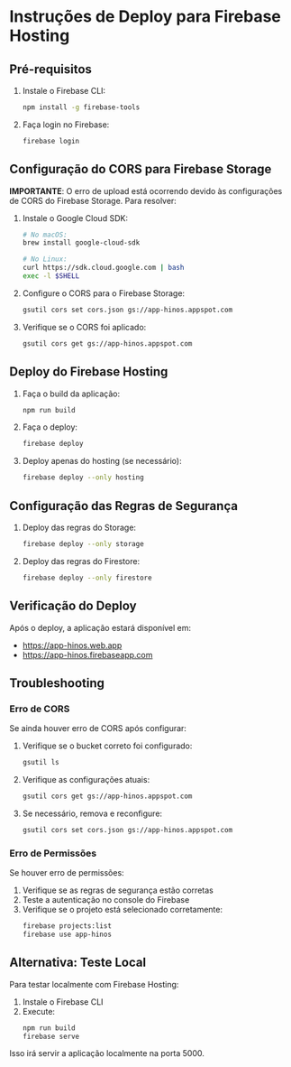 # Instruções de Deploy para Firebase Hosting

## Pré-requisitos
1. Instale o Firebase CLI:
   ```bash
   npm install -g firebase-tools
   ```

2. Faça login no Firebase:
   ```bash
   firebase login
   ```

## Configuração do CORS para Firebase Storage

**IMPORTANTE**: O erro de upload está ocorrendo devido às configurações de CORS do Firebase Storage. Para resolver:

1. Instale o Google Cloud SDK:
   ```bash
   # No macOS:
   brew install google-cloud-sdk
   
   # No Linux:
   curl https://sdk.cloud.google.com | bash
   exec -l $SHELL
   ```

2. Configure o CORS para o Firebase Storage:
   ```bash
   gsutil cors set cors.json gs://app-hinos.appspot.com
   ```

3. Verifique se o CORS foi aplicado:
   ```bash
   gsutil cors get gs://app-hinos.appspot.com
   ```

## Deploy do Firebase Hosting

1. Faça o build da aplicação:
   ```bash
   npm run build
   ```

2. Faça o deploy:
   ```bash
   firebase deploy
   ```

3. Deploy apenas do hosting (se necessário):
   ```bash
   firebase deploy --only hosting
   ```

## Configuração das Regras de Segurança

1. Deploy das regras do Storage:
   ```bash
   firebase deploy --only storage
   ```

2. Deploy das regras do Firestore:
   ```bash
   firebase deploy --only firestore
   ```

## Verificação do Deploy

Após o deploy, a aplicação estará disponível em:
- https://app-hinos.web.app
- https://app-hinos.firebaseapp.com

## Troubleshooting

### Erro de CORS
Se ainda houver erro de CORS após configurar:

1. Verifique se o bucket correto foi configurado:
   ```bash
   gsutil ls
   ```

2. Verifique as configurações atuais:
   ```bash
   gsutil cors get gs://app-hinos.appspot.com
   ```

3. Se necessário, remova e reconfigure:
   ```bash
   gsutil cors set cors.json gs://app-hinos.appspot.com
   ```

### Erro de Permissões
Se houver erro de permissões:

1. Verifique se as regras de segurança estão corretas
2. Teste a autenticação no console do Firebase
3. Verifique se o projeto está selecionado corretamente:
   ```bash
   firebase projects:list
   firebase use app-hinos
   ```

## Alternativa: Teste Local

Para testar localmente com Firebase Hosting:

1. Instale o Firebase CLI
2. Execute:
   ```bash
   npm run build
   firebase serve
   ```

Isso irá servir a aplicação localmente na porta 5000.